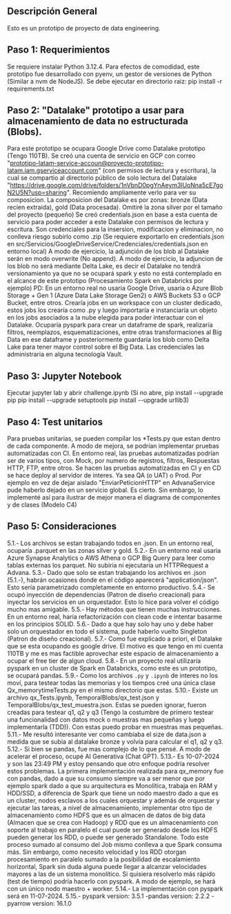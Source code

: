 ## Descripción General
Esto es un prototipo de proyecto de data engineering.

## Paso 1: Requerimientos
 Se requiere instalar Python 3.12.4. Para efectos de comodidad, este prototipo fue desarrollado con pyenv, un gestor de versiones de Python (Similar a nvm de NodeJS).
 Se debe ejecutar en directorio raiz: pip install -r requirements.txt

## Paso 2: "Datalake" prototipo a usar para almacenamiento de data no estructurada (Blobs).
 Para este prototipo se ocupara Google Drive como Datalake prototipo (Tengo 110TB).
 Se creó una cuenta de servicio en GCP con correo "prototipo-latam-service-accoun@proyecto-prototipo-latam.iam.gserviceaccount.com" (con permisos de lectura y escritura), la cual se compartio al directorio público de solo lectura del Datalake "https://drive.google.com/drive/folders/1nVbnD0pgYnAeym3lUoNna5cE7goN2U5N?usp=sharing". Recomiendo ampliamente verlo para ver su composicion.
 La composicion del Datalake es por zonas: bronze (Data recien extraida), gold (Data procesada).
 Omitiré la zona silver por el tamaño del proyecto (pequeño)
 Se creó credentials.json en base a esta cuenta de servicio para poder acceder a este Datalake con permisos de lectura y escritura. Son credenciales para la insersion, modificacion y eliminacion, no conlleva riesgo subirlo como .zip (Se requiere exportarlo en credentials.json en src/Servicios/GoogleDriveService/Credenciales/credentials.json en entorno local)
 A modo de ejercicio, la adjunción de los blob al Datalake serán en modo overwrite (No append).
 A modo de ejercicio, la adjuncion de los blob no será mediante Delta Lake, es decir el Datalake no tendrá versionamiento ya que no se ocupará spark y esto no está contemplado en el alcance de este prototipo (Procesamiento Spark en Databricks por ejemplo)
 PD: En un entorno real no usaria Google Drive, usaria o Azure Blob Storage + Gen 1 (Azure Data Lake Storage Gen2) o AWS Buckets S3 o GCP Bucket, entre otros. Crearía jobs en un workspace con un cluster dedicado, estos jobs los crearía como .py y luego importaría e instanciaría un objeto en los jobs asociados a la nube elegida para poder interactuar con el Datalake. Ocuparía pyspark para crear un dataframe de spark, realizaría filtros, reemplazos, esquematizaciones, entre otras transformaciones al Big Data en ese dataframe y posteriormente guardaría los blob como Delta Lake para tener mayor control sobre el Big Data. Las credenciales las administraria en alguna tecnología Vault.

## Paso 3: Jupyter Notebook
 Ejecutar jupyter lab y abrir challenge.ipynb
 (Si no abre, pip install --upgrade pip
    pip install --upgrade setuptools
    pip install --upgrade urllib3)

## Paso 4: Test unitarios
Para pruebas unitarias, se pueden compilar los *Tests.py que estan dentro de cada componente.
A modo de mejora, se podrían implementar pruebas automatizadas con CI.
En entorno real, las pruebas automatizadas podrían ser de varios tipos, con Mock, por numero de registros, filtros,
Respuestas HTTP, FTP, entre otros. Se hacen las pruebas automatizadas en CI y en CD se hace deploy al servidor de interes.
Ya sea QA (o UAT) o Prod.
Por ejemplo en vez de dejar aislado "EnviarPeticionHTTP" en AdvanaService pude haberlo dejado en un servicio global. Es cierto.
Sin embargo, lo implementé así para ilustrar de mejor manera el diagrama de componentes y de clases (Modelo C4)

## Paso 5: Consideraciones
5.1.- Los archivos se estan trabajando todos en .json. En un entorno real, ocuparía .parquet en las zonas silver y gold.
5.2.- En un entorno real usaria Azure Synapse Analytics o AWS Athena o GCP Big Query para leer como tablas externas los parquet. No subiria ni ejecutaria un HTTPRequest a Advana.
5.3.- Dado que solo se estan trabajando los archivos en .json (5.1.-), habrán ocasiones donde en el código aparecerá "application/json". Esto sería parametrizado completamente en entorno productivo.
5.4.- Se ocupó inyección de dependencias (Patron de diseño creacional) para inyectar los servicios en un orquestador. Esto lo hice para volver el código mucho mas amigable.
5.5.- Hay métodos que tienen muchas instrucciones. En un entorno real, haría refactorización con clean code e intentar basarme en los principios SOLID.
5.6.- Dado a que hay solo hay uno y debe haber solo un orquestador en todo el sistema, pude haberlo vuelto Singleton (Patron de diseño creacional).
5.7.- Como fue explicado a priori, el Datalake que se esta ocupando es google drive. El motivo es que tengo en mi cuenta 110TB y me es mas factible aprovechar este espacio de almacenamiento a ocupar el free tier de algun cloud.
5.8.- En un proyecto real utilizaría pyspark en un cluster de Spark en Databricks, como este es un prototipo, se ocupará pandas.
5.9.- Como los archivos `.py` y `.ipynb` de interes no los moví, para testear todas las memorias y los tiempos creé una única clase Qx_memorytimeTests.py en el mismo directorio que estas.
5.10.- Existe un archivo qx_Tests.ipynb, TemporalBlobs/qx_test.json y TemporalBlobs/qx_test_muestra.json. Estas se pueden ignorar, fueron creadas para testear q1, q2 y q3 (Tengo la costumbre de primero testear una funcionalidad con datos mock o muestras mas pequeñas y luego implementarla (TDD)). Con estas puedo probar en muestras mas pequeñas.
5.11.- Me resultó interesante ver como cambiaba el size de data.json a medida que se subia al datalake bronze y volvía para calcular el q1, q2 y q3.
5.12.- Si bien se pandas, fue mas complejo de lo que pensé. A modo de acelerar el proceso, ocupé AI Generativa (Chat GPT).
5.13.- Es 10-07-2024 y son las 23:49 PM y estoy pensando que otro enfoque podría resolver estos problemas. La primera implementación realizada para qx_memory fue con pandas, dado a que su consumo siempre va a ser menor que por ejemplo spark dado a que su arquitectura es Monolítica, trabaja en RAM y HDD/SSD, a diferencia de Spark que tiene un nodo maestro dado a que es un cluster, nodos esclavos a los cuales orquestar y además de orquestar y ejecutar las tareas, a nivel de almacenamiento, implementar otro tipo de almacenamiento como HDFS que es un almacen de datos de big data (Almacen que se crea con Hadoop) y RDD que es un almacenamiento con soporte al trabajo en paralelo el cual puede ser generado desde los HDFS pueden generar los RDD, o puede ser generado Standalone. Todo este proceso sumado al consumo del Job mismo conlleva a que Spark consuma más. Sin embargo, como necesito velocidad y los RDD otorgan procesamiento en paralelo sumado a la posibilidad de escalamiento horizontal, Spark sin duda alguna puede llegar a alcanzar velocidades mayores a las de un sistema monolítico. Si quisiera resolverlo más rápido (test de tiempo) podría hacerlo con pyspark. A modo de ejemplo, se hará con un único nodo maestro + worker.
5.14.- La implementación con pyspark será en 11-07-2024.
5.15.- pyspark version: 3.5.1 -pandas version: 2.2.2 - pyarrow version: 16.1.0
